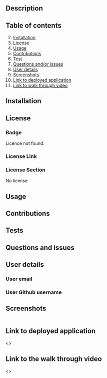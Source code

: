 
# 
## Description

## Table of contents

2. [Installation](#installation)
3. [License](#license)
4. [Usage](#usage)
6. [Contributions](#contributions)
7. [Test](#tests)
8. [Questions and/or issues](#questions-and-issues)
9. [User details](#user-details)
10. [Screenshots](#screenshots)
11. [Link to deployed application](#link-to-deployed-application)
12. [Link to walk through video](#link-to-walk-throughvideo)

## Installation


## License
### Badge
Licence not found.

### License Link


### License Section
No license

## Usage

## Contributions

## Tests

## Questions and issues

## User details
### User email

### User Github username

## Screenshots
![]()
## Link to deployed application
<>
## Link to the walk through video
<> 